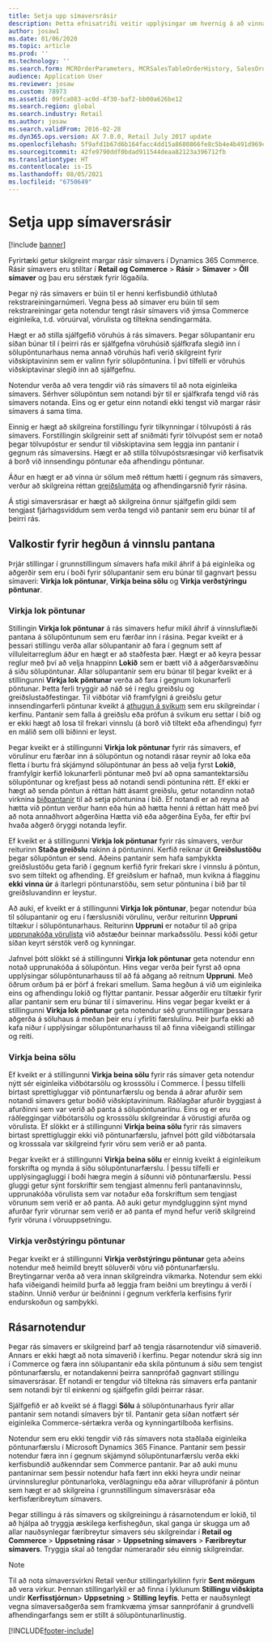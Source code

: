 ```yaml
---
title: Setja upp símaversrásir
description: Þetta efnisatriði veitir upplýsingar um hvernig á að vinna úr pöntunum fyrir símaver með því að nota Dynamics 365 Commerce.
author: josaw1
ms.date: 01/06/2020
ms.topic: article
ms.prod: ''
ms.technology: ''
ms.search.form: MCROrderParameters, MCRSalesTableOrderHistory, SalesOrderProcessingWorkspace
audience: Application User
ms.reviewer: josaw
ms.custom: 78973
ms.assetid: 09fca083-ac0d-4f30-baf2-bb00a626be12
ms.search.region: global
ms.search.industry: Retail
ms.author: josaw
ms.search.validFrom: 2016-02-28
ms.dyn365.ops.version: AX 7.0.0, Retail July 2017 update
ms.openlocfilehash: 5f9afd1b67d6b164facc4dd15a8680866fe8c5b4e4b491d969cda6554eebb1de
ms.sourcegitcommit: 42fe9790ddf0bdad911544deaa82123a396712fb
ms.translationtype: HT
ms.contentlocale: is-IS
ms.lasthandoff: 08/05/2021
ms.locfileid: "6750649"
---
```

# <a name="set-up-call-center-channels"></a>Setja upp símaversrásir

[!include [banner](includes/banner.md)]

Fyrirtæki getur skilgreint margar rásir símavers í Dynamics 365 Commerce. Rásir símavers eru stilltar í **Retail og Commerce** \> **Rásir** \> **Símaver** \> **Öll símaver** og þau eru sérstæk fyrir lögaðila.

Þegar ný rás símavers er búin til er henni kerfisbundið úthlutað rekstrareiningarnúmeri. Vegna þess að símaver eru búin til sem rekstrareiningar geta notendur tengt rásir símavers við ýmsa Commerce eiginleika, t.d. vöruúrval, vörulista og tiltekna sendingarmáta.

Hægt er að stilla sjálfgefið vöruhús á rás símavers. Þegar sölupantanir eru síðan búnar til í þeirri rás er sjálfgefna vöruhúsið sjálfkrafa slegið inn í sölupöntunarhaus nema annað vöruhús hafi verið skilgreint fyrir viðskiptavininn sem er valinn fyrir sölupöntunina. Í því tilfelli er vöruhús viðskiptavinar slegið inn að sjálfgefnu.

Notendur verða að vera tengdir við rás símavers til að nota eiginleika símavers. Sérhver sölupöntun sem notandi býr til er sjálfkrafa tengd við rás símavers notanda. Eins og er getur einn notandi ekki tengst við margar rásir símavers á sama tíma.

Einnig er hægt að skilgreina forstillingu fyrir tilkynningar í tölvupósti á rás símavers. Forstillingin skilgreinir sett af sniðmáti fyrir tölvupóst sem er notað þegar tölvupóstur er sendur til viðskiptavina sem leggja inn pantanir í gegnum rás símaversins. Hægt er að stilla tölvupóstsræsingar við kerfisatvik á borð við innsendingu pöntunar eða afhendingu pöntunar.

Áður en hægt er að vinna úr sölum með réttum hætti í gegnum rás símavers, verður að skilgreina réttan [greiðslumáta](/dynamics365/unified-operations/retail/work-with-payments) og afhendingarsnið fyrir rásina.

Á stigi símaversrásar er hægt að skilgreina önnur sjálfgefin gildi sem tengjast fjárhagsvíddum sem verða tengd við pantanir sem eru búnar til af þeirri rás.

## <a name="options-for-order-processing-behavior"></a>Valkostir fyrir hegðun á vinnslu pantana

Þrjár stillingar í grunnstillingum símavers hafa mikil áhrif á þá eiginleika og aðgerðir sem eru í boði fyrir sölupantanir sem eru búnar til gagnvart þessu símaveri: **Virkja lok pöntunar**, **Virkja beina sölu** og **Virkja verðstýringu pöntunar**.

### <a name="enable-order-completion"></a>Virkja lok pöntunar

Stillingin **Virkja lok pöntunar** á rás símavers hefur mikil áhrif á vinnsluflæði pantana á sölupöntunum sem eru færðar inn í rásina. Þegar kveikt er á þessari stillingu verða allar sölupantanir að fara í gegnum sett af villuleitarreglum áður en hægt er að staðfesta þær. Hægt er að keyra þessar reglur með því að velja hnappinn **Lokið** sem er bætt við á aðgerðarsvæðinu á síðu sölupöntunar. Allar sölupantanir sem eru búnar til þegar kveikt er á stillingunni **Virkja lok pöntunar** verða að fara í gegnum lokunarferli pöntunar. Þetta ferli tryggir að náð sé í reglu greiðslu og greiðslustaðfestingar. Til viðbótar við framfylgni á greiðslu getur innsendingarferli pöntunar kveikt á [athugun á svikum](/dynamics365/unified-operations/retail/set-up-fraud-alerts) sem eru skilgreindar í kerfinu. Pantanir sem falla á greiðslu eða prófun á svikum eru settar í bið og er ekki hægt að losa til frekari vinnslu (á borð við tiltekt eða afhendingu) fyrr en málið sem olli biðinni er leyst.

Þegar kveikt er á stillingunni **Virkja lok pöntunar** fyrir rás símavers, ef vörulínur eru færðar inn á sölupöntun og notandi rásar reynir að loka eða fletta í burtu frá skjámynd sölupöntunar án þess að velja fyrst **Lokið**, framfylgir kerfið lokunarferli pöntunar með því að opna samantektarsíðu sölupöntunar og krefjast þess að notandi sendi pöntunina rétt. Ef ekki er hægt að senda pöntun á réttan hátt ásamt greiðslu, getur notandinn notað virknina [biðpantanir](/dynamics365/unified-operations/retail/work-with-order-holds) til að setja pöntunina í bið. Ef notandi er að reyna að hætta við pöntun verður hann eða hún að hætta henni á réttan hátt með því að nota annaðhvort aðgerðina Hætta við eða aðgerðina Eyða, fer eftir því hvaða aðgerð öryggi notanda leyfir.

Ef kveikt er á stillingunni **Virkja lok pöntunar** fyrir rás símavers, verður reiturinn **Staða greiðslu** rakinn á pöntuninni. Kerfið reiknar út **Greiðslustöðu** þegar sölupöntun er send. Aðeins pantanir sem hafa samþykkta greiðslustöðu geta farið í gegnum kerfið fyrir frekari skre í vinnslu á pöntun, svo sem tiltekt og afhending. Ef greiðslum er hafnað, mun kvikna á flagginu **ekki vinna úr** á ítarlegri pöntunarstöðu, sem setur pöntunina í bið þar til greiðsluvandinn er leystur.

Að auki, ef kveikt er á stillingunni **Virkja lok pöntunar**, þegar notendur búa til sölupantanir og eru í færslusniði vörulínu, verður reiturinn **Uppruni** tiltækur í sölupöntunarhaus. Reiturinn **Uppruni** er notaður til að grípa [upprunakóða vörulista](/dynamics365/unified-operations/retail/call-center-catalogs) við aðstæður beinnar markaðssölu. Þessi kóði getur síðan keyrt sérstök verð og kynningar.

Jafnvel þótt slökkt sé á stillingunni **Virkja lok pöntunar** geta notendur enn notað upprunakóða á sölupöntun. Hins vegar verða þeir fyrst að opna upplýsingar sölupöntunarhauss til að fá aðgang að reitnum **Uppruni**. Með öðrum orðum þá er þörf á frekari smellum. Sama hegðun á við um eiginleika eins og afhendingu lokið og flýttar pantanir. Þessar aðgerðir eru tiltækir fyrir allar pantanir sem eru búnar til í símaverinu. Hins vegar þegar kveikt er á stillingunni **Virkja lok pöntunar** geta notendur séð grunnstillingar þessara aðgerða á söluhaus á meðan þeir eru í yfirliti færslulínu. Þeir þurfa ekki að kafa niður í upplýsingar sölupöntunarhauss til að finna viðeigandi stillingar og reiti.

### <a name="enable-direct-selling"></a>Virkja beina sölu

Ef kveikt er á stillingunni **Virkja beina sölu** fyrir rás símaver geta notendur nýtt sér eiginleika viðbótarsölu og krosssölu í Commerce. Í þessu tilfelli birtast sprettigluggar við pöntunarfærslu og benda á aðrar afurðir sem notandi símavers getur boðið viðskiptavininum. Ráðlagðar afurðir byggjast á afurðinni sem var verið að panta á sölupöntunarlínu. Eins og er eru ráðleggingar viðbótarsölu og krosssölu skilgreindar á vörustigi afurða og vörulista. Ef slökkt er á stillingunni **Virkja beina sölu** fyrir rás símavers birtast sprettigluggir ekki við pöntunarfærslu, jafnvel þótt gild viðbótarsala og krosssala var skilgreind fyrir vöru sem verið er að panta.

Þegar kveikt er á stillingunni **Virkja beina sölu** er einnig kveikt á eiginleikum forskrifta og mynda á síðu sölupöntunarfærslu. Í þessu tilfelli er upplýsingagluggi í boði hægra megin á síðunni við pöntunarfærslu. Þessi gluggi getur sýnt forskriftir sem tengjast almennu ferli pantanavinnslu, upprunakóða vörulista sem var notaður eða forskriftum sem tengjast vörunum sem verið er að panta. Að auki getur myndglugginn sýnt mynd afurðar fyrir vörurnar sem verið er að panta ef mynd hefur verið skilgreind fyrir vöruna í vöruuppsetningu.

### <a name="enable-order-price-control"></a>Virkja verðstýringu pöntunar

Þegar kveikt er á stillingunni **Virkja verðstýringu pöntunar** geta aðeins notendur með heimild breytt söluverði vöru við pöntunarfærslu. Breytingarnar verða að vera innan skilgreindra vikmarka. Notendur sem ekki hafa viðeigandi heimild þurfa að leggja fram beiðni um breytingu á verði í staðinn. Unnið verður úr beiðninni í gegnum verkferla kerfisins fyrir endurskoðun og samþykki.

## <a name="channel-users"></a>Rásarnotendur

Þegar rás símavers er skilgreind þarf að tengja rásarnotendur við símaverið. Annars er ekki hægt að nota símaverið í kerfinu. Þegar notendur skrá sig inn í Commerce og færa inn sölupantanir eða skila pöntunum á síðu sem tengist pöntunarfærslu, er notandakenni þeirra sannprófað gagnvart stillingu símaversrásar. Ef notandi er tengdur við tiltekna rás símavers erfa pantanir sem notandi býr til einkenni og sjálfgefin gildi þeirrar rásar.

Sjálfgefið er að kveikt sé á flaggi **Sölu** á sölupöntunarhaus fyrir allar pantanir sem notandi símavers býr til. Pantanir geta síðan notfært sér eiginleika Commerce-sértækra verða og kynningartilboða kerfisins.


Notendur sem eru ekki tengdir við rás símavers nota staðlaða eiginleika pöntunarfærslu í Microsoft Dynamics 365 Finance. Pantanir sem þessir notendur færa inn í gegnum skjámynd sölupöntunarfærslu verða ekki kerfisbundið auðkenndar sem Commerce pantanir. Þar að auki munu pantanirnar sem þessir notendur hafa fært inn ekki heyra undir neinar úrvinnslureglur pöntunarloka, verðlagningu eða aðrar villuprófanir á pöntun sem hægt er að skilgreina í grunnstillingum símaversrásar eða kerfisfæribreytum símavers.

Þegar stillingu á rás símavers og skilgreiningu á rásarnotendum er lokið, til að hjálpa að tryggja æskilega kerfishegðun, skal ganga úr skugga um að allar nauðsynlegar færibreytur símavers séu skilgreindar í **Retail og Commerce** \> **Uppsetning rásar** \> **Uppsetning símavers** \> **Færibreytur símavers**. Tryggja skal að tengdar númeraraðir séu einnig skilgreindar.

> [!NOTE]
> Til að nota símaversvirkni Retail verður stillingarlykilinn fyrir **Sent mörgum** að vera virkur. Þennan stillingarlykil er að finna í lyklunum **Stillingu viðskipta** undir **Kerfisstjórnun**\> **Uppsetning** \> **Stilling leyfis**. Þetta er nauðsynlegt vegna símaversaðgerða sem framkvæma ýmsar sannprófanir á grundvelli afhendingarfangs sem er stillt á sölupöntunarlínustig. 



[!INCLUDE[footer-include](../includes/footer-banner.md)]